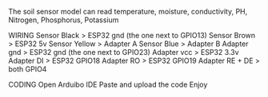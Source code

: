 The soil sensor model can read temperature, moisture, conductivity, PH, Nitrogen, Phosphorus, Potassium

WIRING
Sensor Black > ESP32 gnd (the one next to GPIO13)
Sensor Brown > ESP32 5v
Sensor Yellow > Adapter A
Sensor Blue > Adapter B
Adapter gnd > ESP32 gnd (the one next to GPIO23)
Adapter vcc > ESP32 3.3v
Adapter DI > ESP32 GPIO18
Adapter RO > ESP32 GPIO19
Adapter RE + DE > both GPIO4

CODING
Open Arduibo IDE
Paste and upload the code
Enjoy

